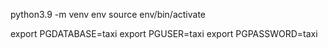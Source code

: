 python3.9 -m venv env
source env/bin/activate

export PGDATABASE=taxi
export PGUSER=taxi
export PGPASSWORD=taxi